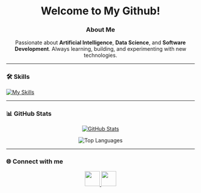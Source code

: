 <h1 align="center"> Welcome to My Github!</h1>

<h3 align="center">About Me</h3>
<p align="center">
  Passionate about <b>Artificial Intelligence</b>, <b>Data Science</b>, and <b>Software Development</b>.  
  Always learning, building, and experimenting with new technologies.  
</p>

---

<h3>🛠️ Skills</h3>

[![My Skills](https://skillicons.dev/icons?i=py,pytorch,sklearn,cpp,c,dotnet,sqlite,github,visualstudio,ai,linux,java,npm&perline=7)](https://skillicons.dev)

---

<h3>📊 GitHub Stats</h3>
<p align="center">
  <a href="https://github.com/RafaFelisberto">
    <img src="https://github-readme-stats.vercel.app/api?username=RafaFelisberto&theme=tokyonight&show_icons=true&hide_border=true&count_private=true" alt="GitHub Stats" />
  </a>
</p>

<p align="center">
  <img src="https://github-readme-stats.vercel.app/api/top-langs/?username=RafaFelisberto&layout=compact&theme=tokyonight" alt="Top Languages" />
</p>

---

<h3>🌐 Connect with me</h3>
<p align="center">
  <a href="https://www.linkedin.com/in/rafael-de-souza-felisberto-65146b297" target="_blank">
    <img src="https://skillicons.dev/icons?i=linkedin" height="40"/>
  </a>
  <a href="mailto:rafaelfelisberto05@gmail.com">
    <img src="https://skillicons.dev/icons?i=gmail" height="40"/>
  </a>
</p>
